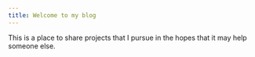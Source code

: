 ```yaml
---
title: Welcome to my blog
---
```


This is a place to share projects that I pursue in the hopes that it may help someone else.
